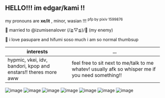 ## HELLO!!! im edgar/kami !!
my pronouns are **xe/it** , minor, wasian !!!                      <sup> pfp by pixiv 1599876 <sup/>

💌 married to @izumisenalover (/≧▽≦)/💞 (my enemy)





🐋 i love pasupare and hifumi soso much i am so normal thumbsup

| interests    | ... |
| ----------- | ----------- | 
| hypmic, vkei, idv, bandori, kpop and enstars!! theres more aww   | feel free to sit next to me/talk to me whatev! usually afk so whisper me if you need something!! |

![image](https://github.com/hifumiizanamilover/hifumiizanamilover/assets/129478712/464a9549-ffdf-43e7-bb53-8e89838ec551) ![image](https://github.com/hifumiizanamilover/hifumiizanamilover/assets/129478712/a531b722-89bc-4368-8df0-76a777241e72)  ![image](https://github.com/hifumiizanamilover/hifumiizanamilover/assets/129478712/97267063-d96b-4fda-ac22-148214415d7d) ![image](https://github.com/hifumiizanamilover/hifumiizanamilover/assets/129478712/29550d99-daae-4c83-90b2-afbe99de4b05)   ![image](https://github.com/hifumiizanamilover/hifumiizanamilover/assets/129478712/8de5eac4-dadf-476c-a5c4-4c0dd42d8ffc)   ![image](https://github.com/hifumiizanamilover/hifumiizanamilover/assets/129478712/562b4b5e-a5f0-4b9e-a639-10a78e6bd09c) ![image](https://github.com/hifumiizanamilover/hifumiizanamilover/assets/129478712/36111336-1312-4291-b43e-f3578b392172)

